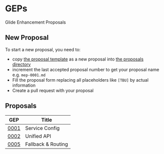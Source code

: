 # GEPs

Glide Enhancement Proposals

## New Proposal

To start a new proposal, you need to:

- copy [the proposal template](./template.md) as a new proposal into [the proposals directory](./proposals)
- increment the last accepted proposal number to get your proposal name e.g. `mep-0001.md`
- Fill the proposal form replacing all placeholders like `[TBU]` by actual information
- Create a pull request with your proposal

## Proposals

| GEP                             | Title              |
|---------------------------------|--------------------|
| [0001](./proposals/0001-gep.md) | Service Config     |
| [0002](./proposals/0002-gep.md) | Unified API        |
| [0005](./proposals/0005-fallback-rounting.md)     | Fallback & Routing |


